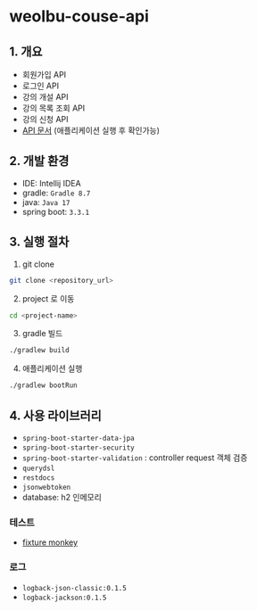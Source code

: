 # weolbu-couse-api

## 1. 개요
- 회원가입 API
- 로그인 API
- 강의 개설 API
- 강의 목록 조회 API
- 강의 신청 API
- [API 문서](localhost:8080/docs/docs.html) (애플리케이션 실행 후 확인가능)

## 2. 개발 환경
- IDE: Intellij IDEA
- gradle: `Gradle 8.7`
- java: `Java 17`
- spring boot: `3.3.1`

## 3. 실행 절차
1. git clone
```bash
git clone <repository_url>
```
2. project 로 이동
```bash 
cd <project-name>
```
3. gradle 빌드
```bash
./gradlew build
```
4. 애플리케이션 실행 
```bash
./gradlew bootRun
```

## 4. 사용 라이브러리
- `spring-boot-starter-data-jpa`
- `spring-boot-starter-security`
- `spring-boot-starter-validation` : controller request 객체 검증
- `querydsl`
- `restdocs`
- `jsonwebtoken`
- database: h2 인메모리
### 테스트
- [fixture monkey](https://naver.github.io/fixture-monkey/v1-0-0/)
### 로그
- `logback-json-classic:0.1.5`
- `logback-jackson:0.1.5`

